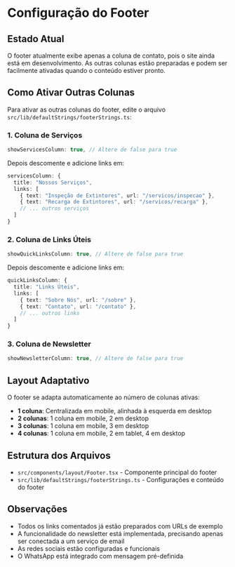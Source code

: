 # Configuração do Footer

## Estado Atual
O footer atualmente exibe apenas a coluna de contato, pois o site ainda está em desenvolvimento. As outras colunas estão preparadas e podem ser facilmente ativadas quando o conteúdo estiver pronto.

## Como Ativar Outras Colunas

Para ativar as outras colunas do footer, edite o arquivo `src/lib/defaultStrings/footerStrings.ts`:

### 1. Coluna de Serviços
```typescript
showServicesColumn: true, // Altere de false para true
```
Depois descomente e adicione links em:
```typescript
servicesColumn: {
  title: "Nossos Serviços",
  links: [
    { text: "Inspeção de Extintores", url: "/servicos/inspecao" },
    { text: "Recarga de Extintores", url: "/servicos/recarga" },
    // ... outros serviços
  ]
}
```

### 2. Coluna de Links Úteis
```typescript
showQuickLinksColumn: true, // Altere de false para true
```
Depois descomente e adicione links em:
```typescript
quickLinksColumn: {
  title: "Links Úteis",
  links: [
    { text: "Sobre Nós", url: "/sobre" },
    { text: "Contato", url: "/contato" },
    // ... outros links
  ]
}
```

### 3. Coluna de Newsletter
```typescript
showNewsletterColumn: true, // Altere de false para true
```

## Layout Adaptativo
O footer se adapta automaticamente ao número de colunas ativas:
- **1 coluna**: Centralizada em mobile, alinhada à esquerda em desktop
- **2 colunas**: 1 coluna em mobile, 2 em desktop
- **3 colunas**: 1 coluna em mobile, 3 em desktop
- **4 colunas**: 1 coluna em mobile, 2 em tablet, 4 em desktop

## Estrutura dos Arquivos
- `src/components/layout/Footer.tsx` - Componente principal do footer
- `src/lib/defaultStrings/footerStrings.ts` - Configurações e conteúdo do footer

## Observações
- Todos os links comentados já estão preparados com URLs de exemplo
- A funcionalidade do newsletter está implementada, precisando apenas ser conectada a um serviço de email
- As redes sociais estão configuradas e funcionais
- O WhatsApp está integrado com mensagem pré-definida
